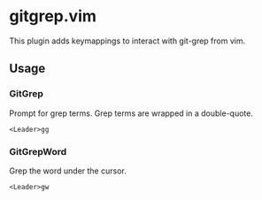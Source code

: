 # gitgrep.vim #

This plugin adds keymappings to interact with git-grep from vim.

## Usage ##

### GitGrep ###

Prompt for grep terms.  Grep terms are wrapped in a double-quote.

`<Leader>gg`

### GitGrepWord ###

Grep the word under the cursor.

`<Leader>gw`


